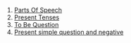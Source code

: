 
1. [Parts Of Speech](https://priyankaMD.github.io/LearningBlogs/partofspeech)
2. [Present Tenses](https://priyankaMD.github.io/LearningBlogs/presenttenses)
3. [To Be Question](https://priyankaMD.github.io/LearningBlogs/ToBeQuestion)
4. [Present simple question and negative](https://priyankaMD.github.io/LearningBlogs/presenttenses1)

